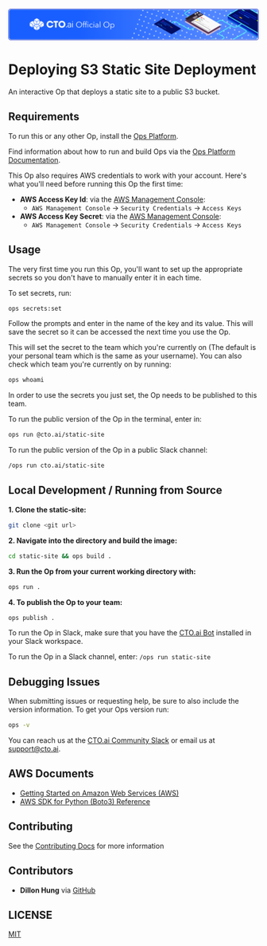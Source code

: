 ![](assets/banner.png)

# Deploying S3 Static Site Deployment

An interactive Op that deploys a static site to a public S3 bucket.

## Requirements

To run this or any other Op, install the [Ops Platform](https://cto.ai/platform).

Find information about how to run and build Ops via the [Ops Platform Documentation](https://cto.ai/docs/overview).

This Op also requires AWS credentials to work with your account. Here's what you'll need before running this Op the first time:

- **AWS Access Key Id**: via the [AWS Management Console](https://console.aws.amazon.com/):
  - `AWS Management Console` -> `Security Credentials` -> `Access Keys`
- **AWS Access Key Secret**: via the [AWS Management Console](https://console.aws.amazon.com/):
  - `AWS Management Console` -> `Security Credentials` -> `Access Keys`

## Usage

The very first time you run this Op, you'll want to set up the appropriate secrets so you don't have to manually enter it in each time.

To set secrets, run:

```bash
ops secrets:set
```

Follow the prompts and enter in the name of the key and its value. This will save the secret so it can be accessed the next time you use the Op. 

This will set the secret to the team which you're currently on (The default is your personal team which is the same as your username). You can also check which team you're currently on by running:  

```bash
ops whoami
```

In order to use the secrets you just set, the Op needs to be published to this team. 

To run the public version of the Op in the terminal, enter in: 

```bash
ops run @cto.ai/static-site
```

To run the public version of the Op in a public Slack channel:

```bash
/ops run cto.ai/static-site
```

## Local Development / Running from Source

**1. Clone the static-site:**

```bash
git clone <git url>
```

**2. Navigate into the directory and build the image:**

```bash
cd static-site && ops build .
```

**3. Run the Op from your current working directory with:**

```bash
ops run .
```

**4. To publish the Op to your team:**

```bash
ops publish .
```
To run the Op in Slack, make sure that you have the [CTO.ai Bot](https://cto.ai/platform) installed in your Slack workspace.

To run the Op in a Slack channel, enter: `/ops run static-site` 

## Debugging Issues

When submitting issues or requesting help, be sure to also include the version information. To get your Ops version run:

```bash
ops -v
```

You can reach us at the [CTO.ai Community Slack](https://cto-ai-community.slack.com/) or email us at support@cto.ai. 

## AWS Documents

- [Getting Started on Amazon Web Services (AWS)](https://aws.amazon.com/getting-started/)
- [AWS SDK for Python (Boto3) Reference](https://boto3.amazonaws.com/v1/documentation/api/latest/reference/services/index.html)

## Contributing

See the [Contributing Docs](CONTRIBUTING.md) for more information

## Contributors

- **Dillon Hung** via [GitHub](https://github.com/dhungdata)

## LICENSE

[MIT](LICENSE)